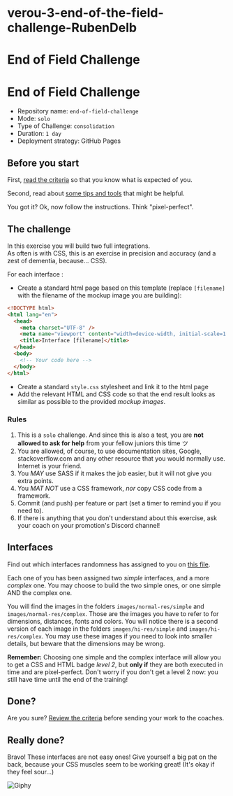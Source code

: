 # verou-3-end-of-the-field-challenge-RubenDelb
# End of Field Challenge
# End of Field Challenge

- Repository name: `end-of-field-challenge`
- Mode: `solo`
- Type of Challenge: `consolidation`
- Duration: `1 day`
- Deployment strategy: GitHub Pages

## Before you start

First, [read the criteria](./Criteria.md) so that you know what is expected of you.

Second, read about [some tips and tools](./Tips-and-tools.md) that might be helpful.

You got it? Ok, now follow the instructions. Think "pixel-perfect".

## The challenge

In this exercise you will build two full integrations.  
As often is with CSS, this is an exercise in precision and accuracy (and a zest of dementia, because... CSS).

For each interface :

- Create a standard html page based on this template (replace `[filename]` with the filename of the mockup image you are building):

```html
<!DOCTYPE html>
<html lang="en">
  <head>
    <meta charset="UTF-8" />
    <meta name="viewport" content="width=device-width, initial-scale=1.0" />
    <title>Interface [filename]</title>
  </head>
  <body>
    <!-- Your code here -->
  </body>
</html>
```

- Create a standard `style.css` stylesheet and link it to the html page
- Add the relevant HTML and CSS code so that the end result looks as similar as possible to the provided _mockup images_.

### Rules

1. This is a `solo` challenge. And since this is also a test, you are **not allowed to ask for help** from your fellow juniors this time ツ
2. You are allowed, of course, to use documentation sites, Google, stackoverflow.com and any other resource that you would normally use. Internet is your friend.
3. You _MAY_ use SASS if it makes the job easier, but it will not give you extra points.
4. You _MAT NOT_ use a CSS framework, _nor_ copy CSS code from a framework.
5. Commit (and push) per feature or part (set a timer to remind you if you need to).
6. If there is anything that you don't understand about this exercise, ask your coach on your promotion's Discord channel!

## Interfaces

Find out which interfaces randomness has assigned to you on [this file](https://docs.google.com/spreadsheets/d/1yge1RbDpqycDn5yrSFac2_qfEFv14eTEUXN2WbM20Hg/edit#gid=0).

Each one of you has been assigned two _simple_ interfaces, and a more _complex_ one. You may choose to build the two simple ones, or one simple AND the complex one.

You will find the images in the folders `images/normal-res/simple` and `images/normal-res/complex`. Those are the images you have to refer to for dimensions, distances, fonts and colors. You will notice there is a second version of each image in the folders `images/hi-res/simple` and `images/hi-res/complex`. You may use these images if you need to look into smaller details, but beware that the dimensions may be wrong.

**Remember:** Choosing one simple and the complex interface will allow you to get a CSS and HTML badge _level 2_, but **only if** they are both executed in time and are pixel-perfect. Don't worry if you don't get a level 2 now: you still have time until the end of the training!

## Done?

Are you sure? [Review the criteria](./Criteria.md) before sending your work to the coaches.

## Really done?

Bravo! These interfaces are not easy ones! Give yourself a big pat on the back, because your CSS muscles seem to be working great! (It's okay if they feel sour...)

![Giphy](https://media1.tenor.com/images/b32d6c074c7578cd899bfa9185a5666b/tenor.gif?itemid=4272740)
